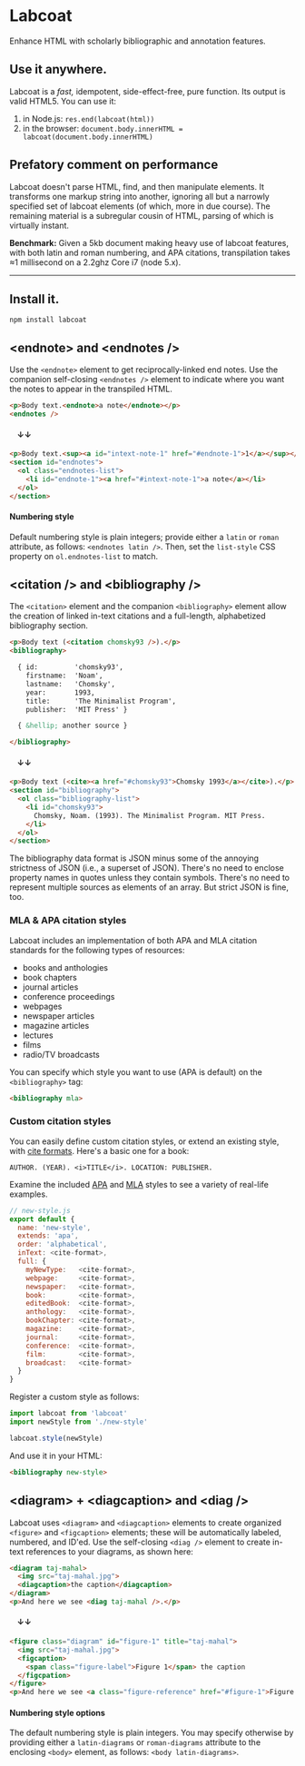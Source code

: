 # Labcoat
Enhance HTML with scholarly bibliographic and annotation features.

## Use it anywhere.
Labcoat is a *fast,* idempotent, side-effect-free, pure function. Its output is valid HTML5. You can use it:

1. in Node.js: `res.end(labcoat(html))`
1. in the browser: `document.body.innerHTML = labcoat(document.body.innerHTML)`

## Prefatory comment on performance
Labcoat doesn't parse HTML, find, and then manipulate elements. It transforms one markup string into another, ignoring all but a narrowly specified set of labcoat elements (of which, more in due course). The remaining material is a subregular cousin of HTML, parsing of which is virtually instant.

**Benchmark:** Given a 5kb document making heavy use of labcoat features, with both latin and roman numbering, and APA citations, transpilation takes &approx;1 millisecond on a 2.2ghz Core i7 (node 5.x).

<hr>

## Install it.
`npm install labcoat`

## &lt;endnote> and &lt;endnotes />
Use the `<endnote>` element to get reciprocally-linked end notes. Use the companion self-closing `<endnotes />` element to indicate where you want the notes to appear in the transpiled HTML.

```html
<p>Body text.<endnote>a note</endnote></p>
<endnotes />
```
#### &nbsp;&nbsp;&nbsp;&nbsp;&darr;&darr;

```html
<p>Body text.<sup><a id="intext-note-1" href="#endnote-1">1</a></sup></p>
<section id="endnotes">
  <ol class="endnotes-list">
    <li id="endnote-1"><a href="#intext-note-1">a note</a></li>
  </ol>
</section>
```

#### Numbering style
Default numbering style is plain integers; provide either a `latin` or `roman` attribute, as follows: `<endnotes latin />`. Then, set the `list-style` CSS property on `ol.endnotes-list` to match.

## &lt;citation /> and &lt;bibliography />
The `<citation>` element and the companion `<bibliography>` element allow the creation of linked in-text citations and a full-length, alphabetized bibliography section.

```html
<p>Body text (<citation chomsky93 />).</p>
<bibliography>

  { id:         'chomsky93',
    firstname:  'Noam',
    lastname:   'Chomsky',
    year:       1993,
    title:      'The Minimalist Program',
    publisher:  'MIT Press' }

  { &hellip; another source }

</bibliography>
```

#### &nbsp;&nbsp;&nbsp;&nbsp;&darr;&darr;

```html
<p>Body text (<cite><a href="#chomsky93">Chomsky 1993</a></cite>).</p>
<section id="bibliography">
  <ol class="bibliography-list">
    <li id="chomsky93">
      Chomsky, Noam. (1993). The Minimalist Program. MIT Press.
    </li>
  </ol>
</section>
```

The bibliography data format is JSON minus some of the annoying strictness of JSON (i.e., a superset of JSON). There's no need to enclose property names in quotes unless they contain symbols. There's no need to represent multiple sources as elements of an array. But strict JSON is fine, too.

### MLA & APA citation styles
Labcoat includes an implementation of both APA and MLA citation standards for the following types of resources:

* books and anthologies
* book chapters
* journal articles
* conference proceedings
* webpages
* newspaper articles
* magazine articles
* lectures
* films
* radio/TV broadcasts

You can specify which style you want to use (APA is default) on the `<bibliography>` tag:

```html
<bibliography mla>
```

### Custom citation styles
You can easily define custom citation styles, or extend an existing style, with [cite formats](https://github.com/jeffmcmahan/cite-format). Here's a basic one for a book:

```
AUTHOR. (YEAR). <i>TITLE</i>. LOCATION: PUBLISHER.
```

Examine the included [APA](/src/styles/apa) and [MLA](/src/styles/mla) styles to see a variety of real-life examples.

```js
// new-style.js
export default {
  name: 'new-style',
  extends: 'apa',
  order: 'alphabetical',
  inText: <cite-format>,
  full: {
    myNewType:   <cite-format>,
    webpage:     <cite-format>,
    newspaper:   <cite-format>,
    book:        <cite-format>,
    editedBook:  <cite-format>,
    anthology:   <cite-format>,
    bookChapter: <cite-format>,
    magazine:    <cite-format>,
    journal:     <cite-format>,
    conference:  <cite-format>,
    film:        <cite-format>,
    broadcast:   <cite-format>
  }
}
```

Register a custom style as follows:
```js
import labcoat from 'labcoat'
import newStyle from './new-style'

labcoat.style(newStyle)
```

And use it in your HTML:

```html
<bibliography new-style>
```

## &lt;diagram> + &lt;diagcaption> and &lt;diag />
Labcoat uses `<diagram>` and `<diagcaption>` elements to create organized `<figure>` and `<figcaption>` elements; these will be automatically labeled, numbered, and ID'ed. Use the self-closing `<diag />` element to create in-text references to your diagrams, as shown here:

```html
<diagram taj-mahal>
  <img src="taj-mahal.jpg">
  <diagcaption>the caption</diagcaption>
</diagram>
<p>And here we see <diag taj-mahal />.</p>
```

#### &nbsp;&nbsp;&nbsp;&nbsp;&darr;&darr;

```html
<figure class="diagram" id="figure-1" title="taj-mahal">
  <img src="taj-mahal.jpg">
  <figcaption>
    <span class="figure-label">Figure 1</span> the caption
  </figcpation>
</figure>
<p>And here we see <a class="figure-reference" href="#figure-1">Figure 1<a>.</p>
```

#### Numbering style options
The default numbering style is plain integers. You may specify otherwise by providing either a `latin-diagrams` or `roman-diagrams` attribute to the enclosing `<body>` element, as follows: `<body latin-diagrams>`.
